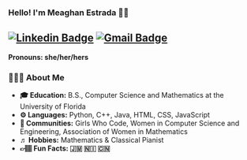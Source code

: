### Hello! I'm Meaghan Estrada 👋🏽

[![Linkedin Badge](https://img.shields.io/badge/-LinkedIn-blue?style=flat-square&logo=Linkedin&logoColor=white&link=https://www.linkedin.com/in/meaghanestrada//)](https://www.linkedin.com/in/meaghanestrada/) [![Gmail Badge](https://img.shields.io/badge/-Email-c14438?style=flat-square&logo=Gmail&logoColor=white&link=mailto:emeg628@gmail.com@gmail.com)](mailto:emeg628@gmail.com)
---------------------------------------------------------------------------------------------------------------------------------------------------------------------------------
**Pronouns: she/her/hers**
### 👩🏽‍💻 About Me

-  **🎓 Education:** B.S., Computer Science and Mathematics at the University of Florida	
-  **⚙️ Languages:** Python, C++, Java, HTML, CSS, JavaScript
-  **👯 Communities:** Girls Who Code, Women in Computer Science and Engineering, Association of Women in Mathematics
-  **♬ Hobbies:** Mathematics & Classical Pianist
-  **👉🏽 Fun Facts: 🇯🇲 🇳🇮 🇨🇳**



